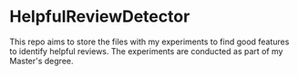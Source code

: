 # HelpfulReviewDetector
This repo aims to store the files with my experiments to find good features to identify helpful reviews. The experiments are conducted as part of my Master's degree.
